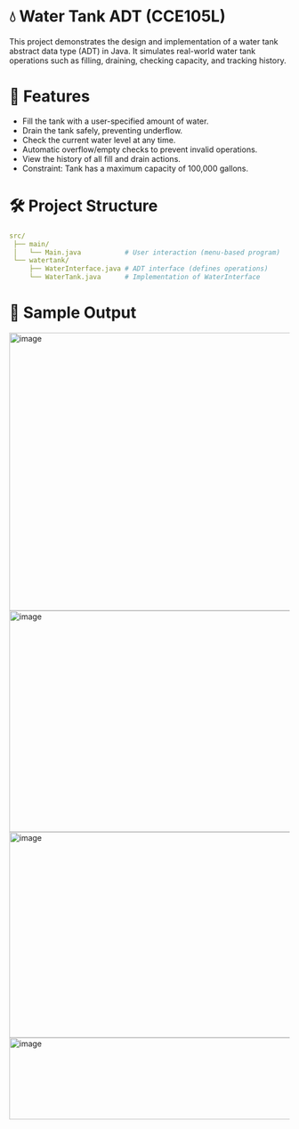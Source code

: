 # 💧 Water Tank ADT (CCE105L) 
This project demonstrates the design and implementation of a water tank abstract data type (ADT) in Java. It simulates real-world water tank operations such as filling, draining, checking capacity, and tracking history.

# 📌 Features
 - Fill the tank with a user-specified amount of water.
 - Drain the tank safely, preventing underflow.
 - Check the current water level at any time.
 - Automatic overflow/empty checks to prevent invalid operations.
 - View the history of all fill and drain actions.
 - Constraint: Tank has a maximum capacity of 100,000 gallons.

# 🛠️ Project Structure
```yaml
src/
 ├── main/
 │   └── Main.java           # User interaction (menu-based program)
 └── watertank/
     ├── WaterInterface.java # ADT interface (defines operations)
     └── WaterTank.java      # Implementation of WaterInterface
```

# 📖 Sample Output
<img width="750" height="500" alt="image" src="https://github.com/user-attachments/assets/bd9a9964-c84a-4701-8eb4-a66f97965c48" />
<img width="748" height="398" alt="image" src="https://github.com/user-attachments/assets/9fb8ab40-530d-4bae-9d8a-c964f7b64556" />
<img width="747" height="370" alt="image" src="https://github.com/user-attachments/assets/653c968a-edfa-4e0b-810e-cabcc29ad7dc" />
<img width="746" height="147" alt="image" src="https://github.com/user-attachments/assets/f9056007-9c21-42f6-af33-44d0ea72d971" />
